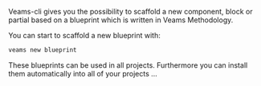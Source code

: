 Veams-cli gives you the possibility to scaffold a new component, block or partial based on a blueprint which is written in Veams Methodology.

You can start to scaffold a new blueprint with:

``` bash
veams new blueprint
```

These blueprints can be used in all projects. Furthermore you can install them automatically into all of your projects ... 